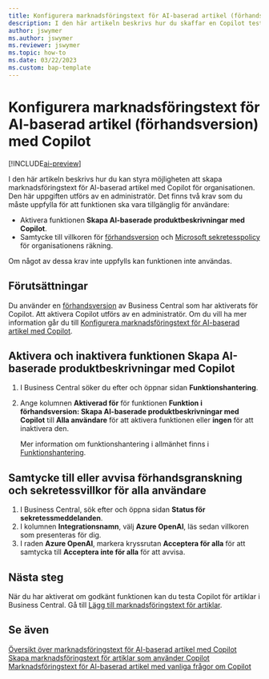 ```yaml
---
title: Konfigurera marknadsföringstext för AI-baserad artikel (förhandsversion) med Copilot
description: I den här artikeln beskrivs hur du skaffar en Copilot testversion av Business Central och aktiverar Copilot för en miljö
author: jswymer
ms.author: jswymer
ms.reviewer: jswymer
ms.topic: how-to
ms.date: 03/22/2023
ms.custom: bap-template
---
```


# <a name="configure-ai-powered-item-marketing-text-preview-with-copilot" />Konfigurera marknadsföringstext för AI-baserad artikel (förhandsversion) med Copilot

[!INCLUDE[ai-preview](includes/ai-preview.md)]

I den här artikeln beskrivs hur du kan styra möjligheten att skapa marknadsföringstext för AI-baserad artikel med Copilot för organisationen. Den här uppgiften utförs av en administratör. Det finns två krav som du måste uppfylla för att funktionen ska vara tillgänglig för användare:

- Aktivera funktionen **Skapa AI-baserade produktbeskrivningar med Copilot**.
- Samtycke till villkoren för [förhandsversion](https://dynamics.microsoft.com/legaldocs/supp-dynamics365-preview/) och [Microsoft sekretesspolicy](https://go.microsoft.com/fwlink/?LinkId=521839) för organisationens räkning.

Om något av dessa krav inte uppfylls kan funktionen inte användas.

## <a name="prerequisites" />Förutsättningar

Du använder en [förhandsversion](ai-preview-getstarted.md) av Business Central som har aktiverats för Copilot. Att aktivera Copilot utförs av en administratör. Om du vill ha mer information går du till [Konfigurera marknadsföringstext för AI-baserad artikel med Copilot](enable-ai.md).

## <a name="enable-or-disable-create-ai-powered-product-descriptions-with-copilot" />Aktivera och inaktivera funktionen Skapa AI-baserade produktbeskrivningar med Copilot

1. I Business Central söker du efter och öppnar sidan **Funktionshantering**.
2. Ange kolumnen **Aktiverad för** för funktionen **Funktion i förhandsversion: Skapa AI-baserade produktbeskrivningar med Copilot** till **Alla användare** för att aktivera funktionen eller **ingen** för att inaktivera den.

   Mer information om funktionshantering i allmänhet finns i [Funktionshantering](/dynamics365/business-central/dev-itpro/administration/feature-management).

## <a name="consent-to-or-reject-preview-and-privacy-terms-and-conditions-for-all-users" />Samtycke till eller avvisa förhandsgranskning och sekretessvillkor för alla användare

1. I Business Central, sök efter och öppna sidan **Status för sekretessmeddelanden**.
2. I kolumnen **Integrationsnamn**, välj **Azure OpenAI**, läs sedan villkoren som presenteras för dig.
3. I raden **Azure OpenAI**, markera kryssrutan **Acceptera för alla** för att samtycka till **Acceptera inte för alla** för att avvisa.

## <a name="next-steps" />Nästa steg

När du har aktiverat om godkänt funktionen kan du testa Copilot för artiklar i Business Central. Gå till [Lägg till marknadsföringstext för artiklar](item-marketing-text.md).  

## <a name="see-also" />Se även

[Översikt över marknadsföringstext för AI-baserad artikel med Copilot](ai-overview.md)  
[Skapa marknadsföringstext för artiklar som använder Copilot](item-marketing-text.md)  
[Marknadsföringstext för AI-baserad artikel med vanliga frågor om Copilot](ai-faq.md)  
